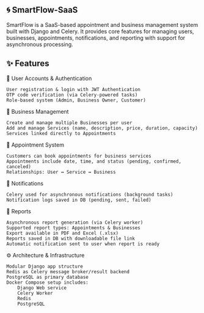 🌀 SmartFlow-SaaS
----------------------------
SmartFlow is a SaaS-based appointment and business management system built with Django and Celery.
It provides core features for managing users, businesses, appointments, notifications, and reporting with support for asynchronous processing.

✨ Features
----------------------------
👤 User Accounts & Authentication

    User registration & login with JWT Authentication
    OTP code verification (via Celery-powered tasks)
    Role-based system (Admin, Business Owner, Customer)

🏢 Business Management

    Create and manage multiple Businesses per user
    Add and manage Services (name, description, price, duration, capacity)
    Services linked directly to Appointments

📅 Appointment System

    Customers can book appointments for business services
    Appointments include date, time, and status (pending, confirmed, canceled)
    Relationships: User ↔ Service ↔ Business

🔔 Notifications

    Celery used for asynchronous notifications (background tasks)
    Notification logs saved in DB (pending, sent, failed)

📑 Reports

    Asynchronous report generation (via Celery worker)
    Supported report types: Appointments & Businesses
    Export available in PDF and Excel (.xlsx)
    Reports saved in DB with downloadable file link
    Automatic notification sent to user when report is ready

⚙️ Architecture & Infrastructure

    Modular Django app structure
    Redis as Celery message broker/result backend
    PostgreSQL as primary database
    Docker Compose setup includes:
        Django Web service
        Celery Worker
        Redis
        PostgreSQL
